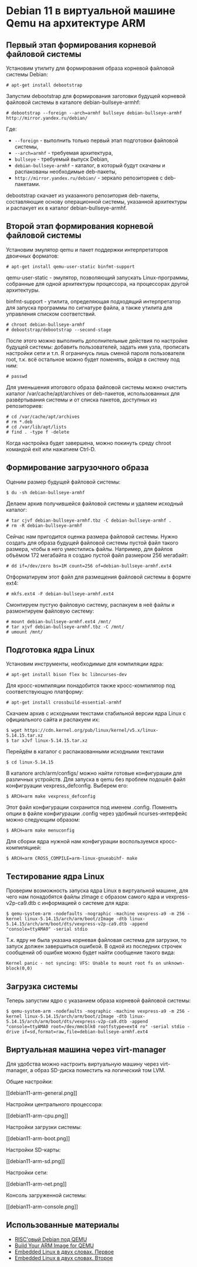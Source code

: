 Debian 11 в виртуальной машине Qemu на архитектуре ARM
======================================================

Первый этап формирования корневой файловой системы
--------------------------------------------------

Установим утилиту для формирования образа корневой файловой системы Debian:

    # apt-get install debootstrap

Запустим debootstrap для формирования заготовки будущей корневой файловой системы в каталоге debian-bullseye-armhf:

    # debootstrap --foreign --arch=armhf bullseye debian-bullseye-armhf http://mirror.yandex.ru/debian/

Где:

* `--foreign` - выполнить только первый этап подготовки файловой системы,
* `--arch=armhf` - требуемая архитектура,
* `bullseye` - требуемый выпуск Debian,
* `debian-bullseye-armhf` - каталог, в который будут скачаны и распакованы необходимые deb-пакеты,
* `http://mirror.yandex.ru/debian/` - зеркало репозиториев с deb-пакетами.

debootstrap скачает из указанного репозитория deb-пакеты, составляющие основу операционной системы, указанной архитектуры и распакует их в каталог debian-bullseye-armhf.

Второй этап формирования корневой файловой системы
--------------------------------------------------

Установим эмулятор qemu и пакет поддержки интерпретаторов двоичных форматов:

    # apt-get install qemu-user-static binfmt-support

qemu-user-static - эмулятор, позволяющий запускать Linux-программы, собранные для одной архитектуры процессора, на процессорах другой архитектуры.

binfmt-support - утилита, определяющая подходящий интерпретатор для запуска программы по сигнатуре файла, а также утилита для управления списком соответствий.

    # chroot debian-bullseye-armhf
    # debootstrap/debootstrap --second-stage

После этого можно выполнить дополнительные действия по настройке будущей системы: добавить пользователей, задать имя узла, прописать настройки сети и т.п. Я ограничусь лишь сменой пароля пользователя root, т.к. всё остальное можно будет поменять, войдя в систему под ним:

    # passwd

Для уменьшения итогового образа файловой системы можно очистить каталог /var/cache/apt/archives от deb-пакетов, использованных для развёртывания системы и от списка пакетов, доступных из репозиториев:

    # cd /var/cache/apt/archives
    # rm *.deb
    # cd /var/lib/apt/lists
    # find . -type f -delete

Когда настройка будет завершена, можно покинуть среду chroot командой exit или нажатием Ctrl-D.

Формирование загрузочного образа
--------------------------------

Оценим размер будущей файловой системы:

    $ du -sh debian-bullseye-armhf

Делаем архив получившейся файловой системы и удаляем исходный каталог:

    # tar cjvf debian-bullseye-armhf.tbz -C debian-bullseye-armhf .
    # rm -R debian-bullseye-armhf

Сейчас нам пригодится оценка размера файловой системы. Нужно создать для образа будущей файловой системы пустой файл такого размера, чтобы в него уместились файлы. Например, для файлов объёмом 172 мегабайта я создаю пустой файл размером 256 мегабайт:

    # dd if=/dev/zero bs=1M count=256 of=debian-bullseye-armhf.ext4

Отформатируем этот файл для размещения файловой системы в формте ext4:

    # mkfs.ext4 -F debian-bullseye-armhf.ext4

Смонтируем пустую файловую систему, распакуем в неё файлы и размонтируем файловую систему:

    # mount debian-bullseye-armhf.ext4 /mnt/
    # tar xjvf debian-bullseye-armhf.tbz -C /mnt/
    # umount /mnt/

Подготовка ядра Linux
---------------------

Установим инструменты, необходимые для компиляции ядра:

    # apt-get install bison flex bc libncurses-dev

Для кросс-компиляции понадобится также кросс-компилятор под соответствующую платформу:

    # apt-get install crossbuild-essential-armhf

Скачаем архив с исходными текстами стабильной версии ядра Linux с официального сайта и распакуем их:

    $ wget https://cdn.kernel.org/pub/linux/kernel/v5.x/linux-5.14.15.tar.xz
    $ tar xJvf linux-5.14.15.tar.xz

Перейдём в каталог с распакаованными исходными текстами

    $ cd linux-5.14.15

В каталоге arch/arm/configs/ можно найти готовые конфигурации для различных устройств. Для запуска в qemu без проблем подошёл файл конфигруации vexpress_defconfig. Выберем его:

    $ ARCH=arm make vexpress_defconfig

Этот файл конфигурации сохранится под именем .config. Поменять опции в файле конфигурации .config через удобный ncurses-интерфейс можно следующим образом:

    $ ARCH=arm make menuconfig

Для сборки ядра нужной нам конфигурации воспользуемся кросс-компиляцией:

    $ ARCH=arm CROSS_COMPILE=arm-linux-gnueabihf- make

Тестирование ядра Linux
-----------------------

Проверим возможность запуска ядра Linux в виртуальной машине, для чего нам понадобятся файлы zImage с образом самого ядра и vexpress-v2p-ca9.dtb с информацией о системе для ядра:

    $ qemu-system-arm -nodefaults -nographic -machine vexpress-a9 -m 256 -kernel linux-5.14.15/arch/arm/boot/zImage -dtb linux-5.14.15/arch/arm/boot/dts/vexpress-v2p-ca9.dtb -append "console=ttyAMA0" -serial stdio

Т.к. ядру не была указана корневая файловая система для загрузки, то запуск должен завершиться ошибкой. В одной из последних строчек сообщений об ошибке можно будет найти сообщение такого вида:

    Kernel panic - not syncing: VFS: Unable to mount root fs on unknown-block(0,0)

Загрузка системы
----------------

Теперь запустим ядро с указанием образа корневой файловой системы:

    $ qemu-system-arm -nodefaults -nographic -machine vexpress-a9 -m 256 -kernel linux-5.14.15/arch/arm/boot/zImage -dtb linux-5.14.15/arch/arm/boot/dts/vexpress-v2p-ca9.dtb -append "console=ttyAMA0 root=/dev/mmcblk0 rootfstype=ext4 ro" -serial stdio -drive if=sd,format=raw,file=debian-bullseye-armhf.ext4

Виртуальная машина через virt-manager
-------------------------------------

Для удобства можно настроить виртуальную машину через virt-manager, а образ SD-диска поместить на логический том LVM.

Общие настройки:

[[debian11-arm-general.png]]

Настройки центрального процессора:

[[debian11-arm-cpu.png]]

Настройки загрузки системы:

[[debian11-arm-boot.png]]

Настройки SD-карты:

[[debian11-arm-sd.png]]

Настройки сети:

[[debian11-arm-net.png]]

Консоль загруженной системы:

[[debian11-arm-console.png]]

Использованные материалы
------------------------

* [RISC'овый Debian под QEMU](https://habr.com/ru/post/278159/)
* [Build Your ARM Image for QEMU](https://medicineyeh.wordpress.com/2016/03/29/buildup-your-arm-image-for-qemu/)
* [Embedded Linux в двух словах. Первое](https://habr.com/ru/post/551972/)
* [Embedded Linux в двух словах. Второе](https://habr.com/ru/post/552216/)
